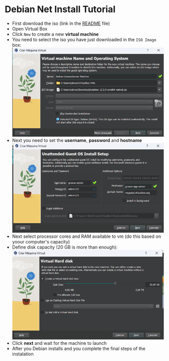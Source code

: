 # Debian Net Install Tutorial

* First download the iso (link in the [README](README.md) file)
* Open Virtual Box
* Click `New` to create a new **virtual machine**
* You need to select the iso you have just downloaded in the `ISO Image` box: 
![](img/tutorial_debian_1.png)
* Next you need to set the **username**, **password** and **hostname**
![](img/tutorial_debia_2.png)
* Next select processor cores and RAM available to vm (do this based on yoour computer's capacity)
* Define disk capacity (20 GB is more than enough):
![](img/tutorial_debian_3.png.png)
* Click **next** and wait for the machine to launch
* After you Debian installs and you complete the final steps of the instalation 